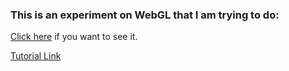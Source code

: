 ### This is an experiment on WebGL that I am trying to do:
[Click here](praquron.github.io/webGL/) if you want to see it.

[Tutorial Link](https://developer.mozilla.org/en-US/docs/Web/API/WebGL_API/Tutorial)
